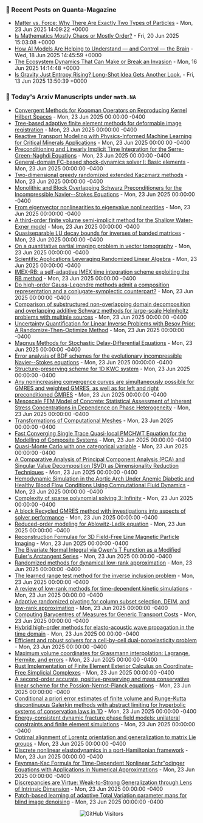 ### 📝 Recent Posts on Quanta-Magazine
<!-- quanta starts -->
* <a href="https://www.quantamagazine.org/matter-vs-force-why-there-are-exactly-two-types-of-particles-20250623/">Matter vs. Force: Why There Are Exactly Two Types of Particles</a> - Mon, 23 Jun 2025 14:09:22 +0000
* <a href="https://www.quantamagazine.org/is-mathematics-mostly-chaos-or-mostly-order-20250620/">Is Mathematics Mostly Chaos or Mostly Order?</a> - Fri, 20 Jun 2025 15:03:08 +0000
* <a href="https://www.quantamagazine.org/how-ai-models-are-helping-to-understand-and-control-the-brain-20250618/">How AI Models Are Helping to Understand — and Control — the Brain</a> - Wed, 18 Jun 2025 14:45:59 +0000
* <a href="https://www.quantamagazine.org/the-ecosystem-dynamics-that-can-make-or-break-an-invasion-20250616/">The Ecosystem Dynamics That Can Make or Break an Invasion</a> - Mon, 16 Jun 2025 14:14:48 +0000
* <a href="https://www.quantamagazine.org/is-gravity-just-entropy-rising-long-shot-idea-gets-another-look-20250613/">Is Gravity Just Entropy Rising? Long-Shot Idea Gets Another Look.</a> - Fri, 13 Jun 2025 13:50:39 +0000
<!-- quanta ends -->


### 📝 Today's Arxiv Manuscripts under ``math.NA``
<!-- arxiv-math-na starts -->
* <a href="https://arxiv.org/abs/2506.15782">Convergent Methods for Koopman Operators on Reproducing Kernel Hilbert Spaces</a> - Mon, 23 Jun 2025 00:00:00 -0400
* <a href="https://arxiv.org/abs/2506.15876">Tree-based adaptive finite element methods for deformable image registration</a> - Mon, 23 Jun 2025 00:00:00 -0400
* <a href="https://arxiv.org/abs/2506.15960">Reactive Transport Modeling with Physics-Informed Machine Learning for Critical Minerals Applications</a> - Mon, 23 Jun 2025 00:00:00 -0400
* <a href="https://arxiv.org/abs/2506.16045">Preconditioning and Linearly Implicit Time Integration for the Serre-Green-Naghdi Equations</a> - Mon, 23 Jun 2025 00:00:00 -0400
* <a href="https://arxiv.org/abs/2506.16076">General-domain FC-based shock-dynamics solver I: Basic elements</a> - Mon, 23 Jun 2025 00:00:00 -0400
* <a href="https://arxiv.org/abs/2506.16106">Two-dimensional greedy randomized extended Kaczmarz methods</a> - Mon, 23 Jun 2025 00:00:00 -0400
* <a href="https://arxiv.org/abs/2506.16179">Monolithic and Block Overlapping Schwarz Preconditioners for the Incompressible Navier--Stokes Equations</a> - Mon, 23 Jun 2025 00:00:00 -0400
* <a href="https://arxiv.org/abs/2506.16182">From eigenvector nonlinearities to eigenvalue nonlinearities</a> - Mon, 23 Jun 2025 00:00:00 -0400
* <a href="https://arxiv.org/abs/2506.16287">A third-order finite volume semi-implicit method for the Shallow Water-Exner model</a> - Mon, 23 Jun 2025 00:00:00 -0400
* <a href="https://arxiv.org/abs/2506.16339">Quasiseparable LU decay bounds for inverses of banded matrices</a> - Mon, 23 Jun 2025 00:00:00 -0400
* <a href="https://arxiv.org/abs/2506.16455">On a quantitative partial imaging problem in vector tomography</a> - Mon, 23 Jun 2025 00:00:00 -0400
* <a href="https://arxiv.org/abs/2506.16457">Scientific Applications Leveraging Randomized Linear Algebra</a> - Mon, 23 Jun 2025 00:00:00 -0400
* <a href="https://arxiv.org/abs/2506.16470">IMEX-RB: a self-adaptive IMEX time integration scheme exploiting the RB method</a> - Mon, 23 Jun 2025 00:00:00 -0400
* <a href="https://arxiv.org/abs/2506.16809">Do high-order Gauss-Legendre methods admit a composition representation and a conjugate-symplectic counterpart?</a> - Mon, 23 Jun 2025 00:00:00 -0400
* <a href="https://arxiv.org/abs/2506.16875">Comparison of substructured non-overlapping domain decomposition and overlapping additive Schwarz methods for large-scale Helmholtz problems with multiple sources</a> - Mon, 23 Jun 2025 00:00:00 -0400
* <a href="https://arxiv.org/abs/2506.16888">Uncertainty Quantification for Linear Inverse Problems with Besov Prior: A Randomize-Then-Optimize Method</a> - Mon, 23 Jun 2025 00:00:00 -0400
* <a href="https://arxiv.org/abs/2506.16908">Magnus Methods for Stochastic Delay-Differential Equations</a> - Mon, 23 Jun 2025 00:00:00 -0400
* <a href="https://arxiv.org/abs/2506.16917">Error analysis of BDF schemes for the evolutionary incompressible Navier--Stokes equations</a> - Mon, 23 Jun 2025 00:00:00 -0400
* <a href="https://arxiv.org/abs/2506.16963">Structure-preserving scheme for 1D KWC system</a> - Mon, 23 Jun 2025 00:00:00 -0400
* <a href="https://arxiv.org/abs/2506.17193">Any nonincreasing convergence curves are simultaneously possible for GMRES and weighted GMRES, as well as for left and right preconditioned GMRES</a> - Mon, 23 Jun 2025 00:00:00 -0400
* <a href="https://arxiv.org/abs/2506.16242">Mesoscale FEM Model of Concrete: Statistical Assessment of Inherent Stress Concentrations in Dependence on Phase Heterogeneity</a> - Mon, 23 Jun 2025 00:00:00 -0400
* <a href="https://arxiv.org/abs/2506.16341">Transformations of Computational Meshes</a> - Mon, 23 Jun 2025 00:00:00 -0400
* <a href="https://arxiv.org/abs/2506.16376">Fast Converging Single Trace Quasi-local PMCHWT Equation for the Modelling of Composite Systems</a> - Mon, 23 Jun 2025 00:00:00 -0400
* <a href="https://arxiv.org/abs/2506.16582">Quasi-Monte Carlo with one categorical variable</a> - Mon, 23 Jun 2025 00:00:00 -0400
* <a href="https://arxiv.org/abs/2506.16663">A Comparative Analysis of Principal Component Analysis (PCA) and Singular Value Decomposition (SVD) as Dimensionality Reduction Techniques</a> - Mon, 23 Jun 2025 00:00:00 -0400
* <a href="https://arxiv.org/abs/2506.16763">Hemodynamic Simulation in the Aortic Arch Under Anemic Diabetic and Healthy Blood Flow Conditions Using Computational Fluid Dynamics</a> - Mon, 23 Jun 2025 00:00:00 -0400
* <a href="https://arxiv.org/abs/2506.17086">Complexity of sparse polynomial solving 3: Infinity</a> - Mon, 23 Jun 2025 00:00:00 -0400
* <a href="https://arxiv.org/abs/1604.01713">A block Recycled GMRES method with investigations into aspects of solver performance</a> - Mon, 23 Jun 2025 00:00:00 -0400
* <a href="https://arxiv.org/abs/2207.11130">Reduced-order modeling for Ablowitz-Ladik equation</a> - Mon, 23 Jun 2025 00:00:00 -0400
* <a href="https://arxiv.org/abs/2309.06254">Reconstruction Formulae for 3D Field-Free Line Magnetic Particle Imaging</a> - Mon, 23 Jun 2025 00:00:00 -0400
* <a href="https://arxiv.org/abs/2312.00011">The Bivariate Normal Integral via Owen's T Function as a Modified Euler's Arctangent Series</a> - Mon, 23 Jun 2025 00:00:00 -0400
* <a href="https://arxiv.org/abs/2410.17091">Randomized methods for dynamical low-rank approximation</a> - Mon, 23 Jun 2025 00:00:00 -0400
* <a href="https://arxiv.org/abs/2411.00463">The learned range test method for the inverse inclusion problem</a> - Mon, 23 Jun 2025 00:00:00 -0400
* <a href="https://arxiv.org/abs/2412.05912">A review of low-rank methods for time-dependent kinetic simulations</a> - Mon, 23 Jun 2025 00:00:00 -0400
* <a href="https://arxiv.org/abs/2412.13992">Adaptive randomized pivoting for column subset selection, DEIM, and low-rank approximation</a> - Mon, 23 Jun 2025 00:00:00 -0400
* <a href="https://arxiv.org/abs/2501.04016">Computing Barycentres of Measures for Generic Transport Costs</a> - Mon, 23 Jun 2025 00:00:00 -0400
* <a href="https://arxiv.org/abs/2502.10870">Hybrid high-order methods for elasto-acoustic wave propagation in the time domain</a> - Mon, 23 Jun 2025 00:00:00 -0400
* <a href="https://arxiv.org/abs/2505.19157">Efficient and robust solvers for a cell-by-cell dual-poroelasticity problem</a> - Mon, 23 Jun 2025 00:00:00 -0400
* <a href="https://arxiv.org/abs/2506.01574">Maximum volume coordinates for Grassmann interpolation: Lagrange, Hermite, and errors</a> - Mon, 23 Jun 2025 00:00:00 -0400
* <a href="https://arxiv.org/abs/2506.02429">Rust Implementation of Finite Element Exterior Calculus on Coordinate-Free Simplicial Complexes</a> - Mon, 23 Jun 2025 00:00:00 -0400
* <a href="https://arxiv.org/abs/2506.13054">A second-order accurate, positive-preserving and mass conservative linear scheme for the Possion-Nernst-Planck equations</a> - Mon, 23 Jun 2025 00:00:00 -0400
* <a href="https://arxiv.org/abs/2506.13221">Conditional a priori error estimates of finite volume and Runge-Kutta discontinuous Galerkin methods with abstract limiting for hyperbolic systems of conservation laws in 1D</a> - Mon, 23 Jun 2025 00:00:00 -0400
* <a href="https://arxiv.org/abs/2506.14788">Energy-consistent dynamic fracture phase field models: unilateral constraints and finite element simulations</a> - Mon, 23 Jun 2025 00:00:00 -0400
* <a href="https://arxiv.org/abs/2506.14994">Optimal alignment of Lorentz orientation and generalization to matrix Lie groups</a> - Mon, 23 Jun 2025 00:00:00 -0400
* <a href="https://arxiv.org/abs/2306.17740">Discrete nonlinear elastodynamics in a port-Hamiltonian framework</a> - Mon, 23 Jun 2025 00:00:00 -0400
* <a href="https://arxiv.org/abs/2409.16519">Feynman-Kac Formula for Time-Dependent Nonlinear Schr"odinger Equations with Applications in Numerical Approximations</a> - Mon, 23 Jun 2025 00:00:00 -0400
* <a href="https://arxiv.org/abs/2502.05075">Discrepancies are Virtue: Weak-to-Strong Generalization through Lens of Intrinsic Dimension</a> - Mon, 23 Jun 2025 00:00:00 -0400
* <a href="https://arxiv.org/abs/2503.16010">Patch-based learning of adaptive Total Variation parameter maps for blind image denoising</a> - Mon, 23 Jun 2025 00:00:00 -0400
<!-- arxiv-math-na ends -->

<div align="center">
  
![GitHub Visitors](https://api.visitorbadge.io/api/visitors?path=https%3A%2F%2Fgithub.com%2Flowrank&label=profile%20views&labelColor=%231e1e2e&countColor=%23cba6f7)



</div>
